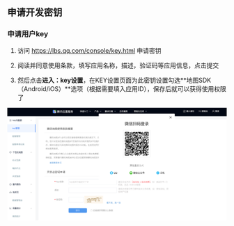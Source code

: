 



## 申请开发密钥

### 申请用户key

1. 访问 https://lbs.qq.com/console/key.html 申请密钥

2. 阅读并同意使用条款，填写应用名称，描述，验证码等应用信息，点击提交

3. 然后点击**进入：key设置**，在KEY设置页面为此密钥设置勾选**地图SDK（Android/iOS）**选项（根据需要填入应用ID），保存后就可以获得使用权限了

   

![](../images/key-register.png)









